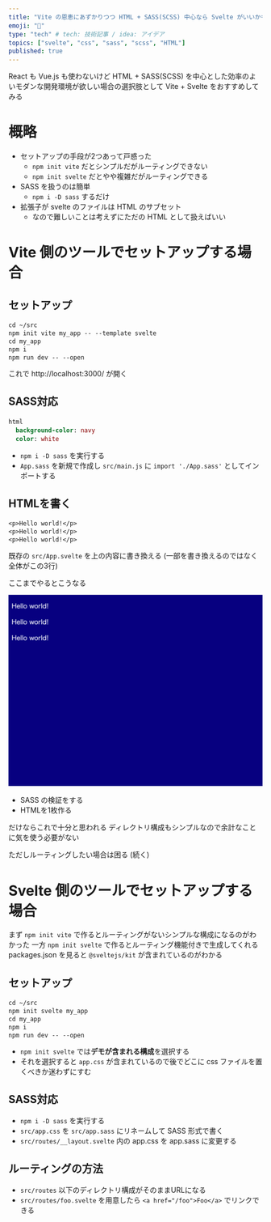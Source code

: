 ```yaml
---
title: "Vite の恩恵にあずかりつつ HTML + SASS(SCSS) 中心なら Svelte がいいかもしれない"
emoji: "🍉"
type: "tech" # tech: 技術記事 / idea: アイデア
topics: ["svelte", "css", "sass", "scss", "HTML"]
published: true
---
```


React も Vue.js も使わないけど HTML + SASS(SCSS) を中心とした効率のよいモダンな開発環境が欲しい場合の選択肢として Vite + Svelte をおすすめしてみる

# 概略 #

  * セットアップの手段が2つあって戸惑った
    * `npm init vite` だとシンプルだがルーティングできない
    * `npm init svelte` だとやや複雑だがルーティングできる
  * SASS を扱うのは簡単
    * `npm i -D sass` するだけ
  * 拡張子が svelte のファイルは HTML のサブセット
    * なので難しいことは考えずにただの HTML として扱えばいい

# Vite 側のツールでセットアップする場合 #

## セットアップ ##

```shell
cd ~/src
npm init vite my_app -- --template svelte
cd my_app
npm i
npm run dev -- --open
```

これで http://localhost:3000/ が開く

## SASS対応 ##

```sass:src/App.sass
html
  background-color: navy
  color: white
```

  * `npm i -D sass` を実行する
  * `App.sass` を新規で作成し `src/main.js` に `import './App.sass'` としてインポートする

## HTMLを書く ##

```html:src/App.svelte
<p>Hello world!</p>
<p>Hello world!</p>
<p>Hello world!</p>
```

既存の `src/App.svelte` を上の内容に書き換える
(一部を書き換えるのではなく全体がこの3行)

ここまでやるとこうなる

![](/images/4ff99e84325c47/browser_ss1.png)

  * SASS の検証をする
  * HTMLを1枚作る

だけならこれで十分と思われる
ディレクトリ構成もシンプルなので余計なことに気を使う必要がない

ただしルーティングしたい場合は困る (続く)

# Svelte 側のツールでセットアップする場合 #

まず `npm init vite` で作るとルーティングがないシンプルな構成になるのがわかった
一方 `npm init svelte` で作るとルーティング機能付きで生成してくれる
packages.json を見ると `@sveltejs/kit` が含まれているのがわかる

## セットアップ ##

```shell
cd ~/src
npm init svelte my_app
cd my_app
npm i
npm run dev -- --open
```

  * `npm init svelte` では**デモが含まれる構成**を選択する
  * それを選択すると `app.css` が含まれているので後でどこに css ファイルを置くべきか迷わずにすむ

## SASS対応 ##

  * `npm i -D sass` を実行する
  * `src/app.css` を `src/app.sass` にリネームして SASS 形式で書く
  * `src/routes/__layout.svelte` 内の app.css を app.sass に変更する

## ルーティングの方法 ##

  * `src/routes` 以下のディレクトリ構成がそのままURLになる
  * `src/routes/foo.svelte` を用意したら `<a href="/foo">Foo</a>` でリンクできる
